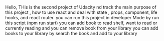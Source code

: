 Hello, 
THis is the second project of Udacity nd track
the main purpose of this project , how to use react and deal with state , props, component, life hooks, and react router.
you can run this project in developer Mode by run this script (npm run start) 
you can add book to read shelf, want to read or currently reading and you can remove book from your library
you can add books to your library by search the book and add to your library
